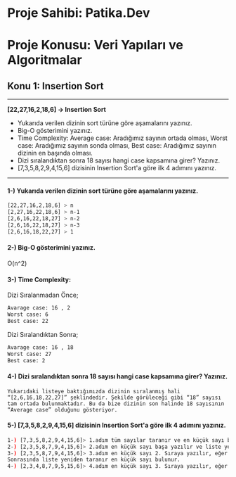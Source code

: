 # Proje Sahibi: Patika.Dev 
# Proje Konusu: Veri Yapıları ve Algoritmalar
## Konu 1: Insertion Sort
---
**[22,27,16,2,18,6] -> Insertion Sort**
- Yukarıda verilen dizinin sort türüne göre aşamalarını yazınız.
- Big-O gösterimini yazınız.
- Time Complexity: Average case: Aradığımız sayının ortada olması, Worst case: Aradığımız sayının sonda olması, Best case: Aradığımız sayının dizinin en başında olması.
- Dizi sıralandıktan sonra 18 sayısı hangi case kapsamına girer? Yazınız.
- [7,3,5,8,2,9,4,15,6] dizisinin Insertion Sort'a göre ilk 4 adımını yazınız.
---

#### 1-) Yukarıda verilen dizinin sort türüne göre aşamalarını yazınız.
```sh
[22,27,16,2,18,6] > n
[2,27,16,22,18,6] > n-1
[2,6,16,22,18,27] > n-2
[2,6,16,22,18,27] > n-3
[2,6,16,18,22,27] > 1
```
#### 2-) Big-O gösterimini yazınız.

O(n^2)

#### 3-) Time Complexity: 

Dizi Sıralanmadan Önce;
```sh
Avarage case: 16 , 2
Worst case: 6
Best case: 22
```

Dizi Sıralandıktan Sonra;

```sh
Avarage case: 16 , 18
Worst case: 27
Best case: 2
```

#### 4-) Dizi sıralandıktan sonra 18 sayısı hangi case kapsamına girer? Yazınız.
```
Yukarıdaki listeye baktığımızda dizinin sıralanmış hali “[2,6,16,18,22,27]” şeklindedir. Şekilde görüleceği gibi “18” sayısı
tam ortada bulunmaktadır. Bu da bize dizinin son halinde 18 sayısının “Average case” olduğunu gösteriyor.
```
#### 5-) [7,3,5,8,2,9,4,15,6] dizisinin Insertion Sort'a göre ilk 4 adımını yazınız.
```sh
1-) [7,3,5,8,2,9,4,15,6]> 1.adım tüm sayılar taranır ve en küçük sayı bulunur.
2-) [2,3,5,8,7,9,4,15,6]> 2.adım en küçük sayı başa yazılır ve liste yeniden taranır. En küçük sayı bulunur.
3-) [2,3,5,8,7,9,4,15,6]> 3.adım en küçük sayı 2. Sıraya yazılır, eğer en küçük sayı 2.Sıradaki sayı ise herhangi bir işlem yapılmaz.
Sonrasında liste yeniden taranır en küçük sayı bulunur.
4-) [2,3,4,8,7,9,5,15,6]> 4.adım en küçük sayı 3. Sıraya yazılır, eğer en küçük sayı 3.Sıradaki sayı ise herhangi bir işlem yapılmaz. 
```
